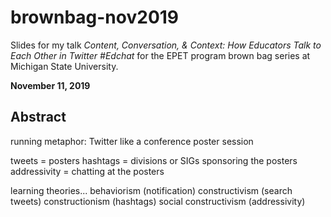 # brownbag-nov2019

Slides for my talk *Content, Conversation, & Context: How Educators Talk to Each Other in Twitter #Edchat* for the EPET program brown bag series at Michigan State University.

**November 11, 2019**

## Abstract


running metaphor: Twitter like a conference poster session

tweets = posters
hashtags = divisions or SIGs sponsoring the posters
addressivity = chatting at the posters

learning theories...
behaviorism (notification)
constructivism (search tweets)
constructionism (hashtags)
social constructivism (addressivity)

